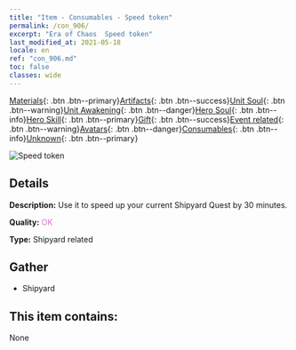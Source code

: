 ```yaml
---
title: "Item - Consumables - Speed token"
permalink: /con_906/
excerpt: "Era of Chaos  Speed token"
last_modified_at: 2021-05-18
locale: en
ref: "con_906.md"
toc: false
classes: wide
---
```

 [Materials](/Items/){: .btn .btn--primary}[Artifacts](/Items/Artifacts/){: .btn .btn--success}[Unit Soul](/Items/UnitSoul/){: .btn .btn--warning}[Unit Awakening](/Items/UnitAwakening/){: .btn .btn--danger}[Hero Soul](/Items/HeroSoul/){: .btn .btn--info}[Hero Skill](/Items/HeroSkill/){: .btn .btn--primary}[Gift](/Items/Gift/){: .btn .btn--success}[Event related](/Items/Events/){: .btn .btn--warning}[Avatars](/Items/Avatars/){: .btn .btn--danger}[Consumables](/Items/Consumables/){: .btn .btn--info}[Unknown](/Items/Unknown/){: .btn .btn--primary}

 ![Speed token](/images/t/i_jiasujuanzhou.png)

## Details
 **Description:** Use it to speed up your current Shipyard Quest by 30 minutes.

 **Quality:** <span style="color: #DA70D6">OK</span>

 **Type:** Shipyard related

## Gather

*    Shipyard 

## This item contains:

  None

